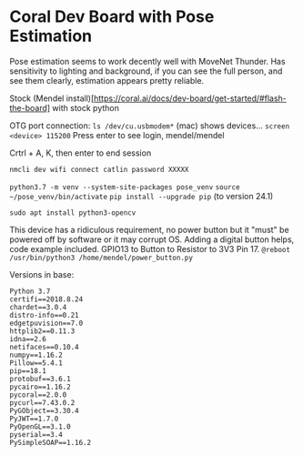 # Coral Dev Board with Pose Estimation

Pose estimation seems to work decently well with MoveNet Thunder. 
Has sensitivity to lighting and background, if you can see the full person, and see them clearly, estimation appears pretty reliable. 

Stock (Mendel install)[https://coral.ai/docs/dev-board/get-started/#flash-the-board] with stock python

OTG port connection: 
`ls /dev/cu.usbmodem*`    (mac)
shows devices…
`screen <device> 115200`
Press enter to see login, mendel/mendel

Crtrl + A, K, then enter to end session


`nmcli dev wifi connect catlin password XXXXX`

`python3.7 -m venv --system-site-packages pose_venv`
`source ~/pose_venv/bin/activate`
`pip install --upgrade pip`  (to version 24.1)

`sudo apt install python3-opencv`

This device has a ridiculous requirement, no power button but it "must" be powered off by software or it may corrupt OS. 
Adding a digital button helps, code example included. GPIO13 to Button to Resistor to 3V3 Pin 17. 
`@reboot /usr/bin/python3 /home/mendel/power_button.py`


Versions in base:
```
Python 3.7
certifi==2018.8.24
chardet==3.0.4
distro-info==0.21
edgetpuvision==7.0
httplib2==0.11.3
idna==2.6
netifaces==0.10.4
numpy==1.16.2
Pillow==5.4.1
pip==18.1
protobuf==3.6.1
pycairo==1.16.2
pycoral==2.0.0
pycurl==7.43.0.2
PyGObject==3.30.4
PyJWT==1.7.0
PyOpenGL==3.1.0
pyserial==3.4
PySimpleSOAP==1.16.2
```
